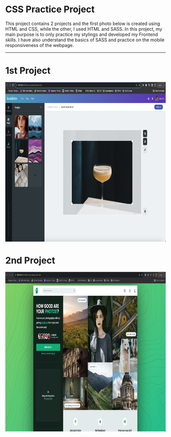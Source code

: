 # CSS Practice Project

This project contains 2 projects and the first photo below is created using HTML and CSS, while the other, I used HTML and SASS. In this project, my main purpose is to only practice my stylings and developed my Frontend skills. I have also understand the basics of SASS and practice on the mobile responsiveness of the webpage.

---

# 1st Project

<p>
  <img src="/images/social-editor.png" alt="Screen 1" height="500">
</p>

# 2nd Project

<p>
  <img src="/images/better-photos.png" alt="Screen 2" height="500">
</p>
